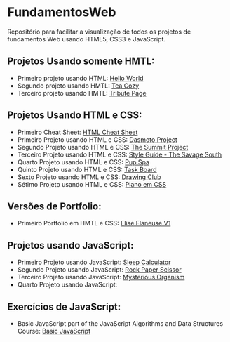 # FundamentosWeb
Repositório para facilitar a visualização de todos os projetos de fundamentos Web usando HTML5, CSS3 e JavaScript.

Projetos Usando somente HMTL:
-----

- Primeiro projeto usando HTML: [Hello World][1]
- Segundo projeto usando HMTL: [Tea Cozy][2]
- Terceiro projeto usando HMTL: [Tribute Page][3]

[1]: https://github.com/eliseflaneuse/eliseflaneuse.github.io
[2]: https://github.com/eliseflaneuse/tea-cozy
[3]: https://github.com/eliseflaneuse/tribute-page-freecodecamp

Projetos Usando HTML e CSS:
-----

- Primeiro Cheat Sheet: [HTML Cheat Sheet][1]
- Primeiro Projeto usando HTML e CSS: [Dasmoto Project][2]
- Segundo Projeto usando HTML e CSS: [The Summit Project][3]
- Terceiro Projeto usando HTML e CSS: [Style Guide - The Savage South][4]
- Quarto Projeto usando HTML e CSS: [Pup Spa][5]
- Quinto Projeto usando HTML e CSS: [Task Board][6]
- Sexto Projeto usando HTML e CSS: [Drawing Club][7]
- Sétimo Projeto usando HTML e CSS: [Piano em CSS][8]

[1]: https://github.com/eliseflaneuse/html-cheat-sheet
[2]: https://github.com/eliseflaneuse/dasmotos-project
[3]: https://github.com/eliseflaneuse/the-summit-project
[4]: https://github.com/eliseflaneuse/WSG-the-savage-south
[5]: https://github.com/eliseflaneuse/PupSpa
[6]: https://github.com/eliseflaneuse/Task-Board
[7]: https://github.com/eliseflaneuse/responsive-website-club-project
[8]: https://github.com/eliseflaneuse/piano


Versões de Portfolio:
------

- Primeiro Portfolio em HMTL e CSS: [Elise Flaneuse V1][1]

[1]: https://github.com/eliseflaneuse/blackandwhitePortfolio


Projetos usando JavaScript:
------

- Primeiro Projeto usando JavaScript: [Sleep Calculator][1]
- Segundo Projeto usando JavaScript: [Rock Paper Scissor][2]
- Terceiro Projeto usando JavaScript: [Mysterious Organism][3]
- Quarto Projeto usando JavaScript: [][4]

[1]: https://github.com/eliseflaneuse/sleepCalculator
[2]: https://github.com/eliseflaneuse/rockPaperScissors
[3]: https://github.com/eliseflaneuse/mysterious-organism


Exercícios de JavaScript:
-----

- Basic JavaScript part of the JavaScript Algorithms and Data Structures Course: [Basic JavaScript][1]

[1]: https://github.com/eliseflaneuse/basicJavaScript
